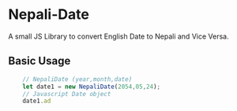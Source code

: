 # Nepali-Date

A small JS Library to convert English Date to Nepali and Vice Versa.

## Basic Usage

```js
    // NepaliDate (year,month,date)
    let date1 = new NepaliDate(2054,05,24);
    // Javascript Date object
    date1.ad
```